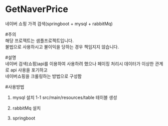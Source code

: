 # GetNaverPrice

네이버 쇼핑 가격 검색(springboot + mysql + rabbitMq)

#주의<br>
해당 프로젝트는 샘플프로젝트입니다.<br>
불법으로 사용하시고 불이익을 당하는 경우 책임지지 않습니다.

#설명<br>
네이버 검색(쇼핑)api를 이용하여 사용하려 했으나 페이징 처리시 데이터가 이상한 관계로 api 사용을 포기하고<br>
네이버쇼핑을 크롤링하는 방법으로 구성함

#사용방법
1. mysql 설치
    1-1 src/main/resources/table 테이블 생성
2. rabbitMq 설치

3. springboot 
